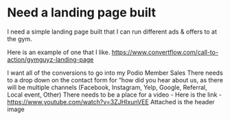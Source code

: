 # Need a landing page built

I need a simple landing page built that I can run different ads & offers to at the gym. 

Here is an example of one that I like. https://www.convertflow.com/call-to-action/gymguyz-landing-page

I want all of the conversions to go into my Podio Member Sales
There needs to a drop down on the contact form for “how did you hear about us, as there will be multiple channels (Facebook, Instagram, Yelp, Google, Referral, Local event, Other) 
There needs to be a place for a video - Here is the link - https://www.youtube.com/watch?v=3ZJHIxunVEE
Attached is the header image 